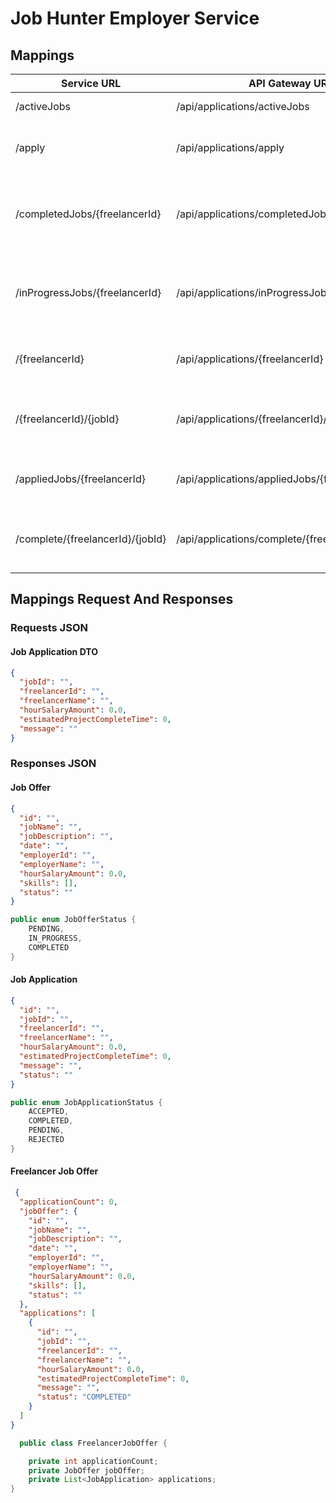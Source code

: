 # Job Hunter Employer Service

## Mappings

| Service URL | API Gateway URL | Method | Description |
| ------ | ------ | ------ | ------ |
| /activeJobs | /api/applications/activeJobs | GET | GET Active Jobs |
| /apply | /api/applications/apply | POST | Apply to Job Using with a Job Application |
| /completedJobs/{freelancerId} | /api/applications/completedJobs/{freelancerId} | GET | GET Completed Job Offers of a Freelancer with id |
| /inProgressJobs/{freelancerId} | /api/applications/inProgressJobs/{freelancerId} | GET | GET In Progress Job Offers of a Freelancer with id |
| /{freelancerId} | /api/applications/{freelancerId} | GET | Get All Job Applications of a Freelancer |
| /{freelancerId}/{jobId} | /api/applications/{freelancerId}/{jobId} | GET | Get All Job Applications of a Job Off of a Freelancer |
| /appliedJobs/{freelancerId} | /api/applications/appliedJobs/{freelancerId} | GET | Get All Jobs Offers that a Freelancer applied to |
| /complete/{freelancerId}/{jobId} | /api/applications/complete/{freelancerId}/{jobId} | POST | Complete a Job Application of a Job Offer |

## Mappings Request And Responses

### Requests JSON

#### Job Application DTO

```json
{
  "jobId": "",
  "freelancerId": "",
  "freelancerName": "",
  "hourSalaryAmount": 0.0,
  "estimatedProjectCompleteTime": 0,
  "message": ""
}
```

### Responses JSON

#### Job Offer

```json
{
  "id": "",
  "jobName": "",
  "jobDescription": "",
  "date": "",
  "employerId": "",
  "employerName": "",
  "hourSalaryAmount": 0.0,
  "skills": [],
  "status": ""
}
```

```java
public enum JobOfferStatus {
    PENDING,
    IN_PROGRESS,
    COMPLETED
}
```

#### Job Application

```json
{
  "id": "",
  "jobId": "",
  "freelancerId": "",
  "freelancerName": "",
  "hourSalaryAmount": 0.0,
  "estimatedProjectCompleteTime": 0,
  "message": "",
  "status": ""
}
```

```java
public enum JobApplicationStatus {
    ACCEPTED,
    COMPLETED,
    PENDING,
    REJECTED
}
```

#### Freelancer Job Offer

```json
 {
  "applicationCount": 0,
  "jobOffer": {
    "id": "",
    "jobName": "",
    "jobDescription": "",
    "date": "",
    "employerId": "",
    "employerName": "",
    "hourSalaryAmount": 0.0,
    "skills": [],
    "status": ""
  },
  "applications": [
    {
      "id": "",
      "jobId": "",
      "freelancerId": "",
      "freelancerName": "",
      "hourSalaryAmount": 0.0,
      "estimatedProjectCompleteTime": 0,
      "message": "",
      "status": "COMPLETED"
    }
  ]
}
```

```java
  public class FreelancerJobOffer {

    private int applicationCount;
    private JobOffer jobOffer;
    private List<JobApplication> applications;
}
```